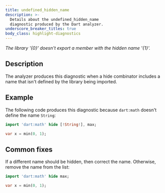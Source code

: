 ```yaml
---
title: undefined_hidden_name
description: >-
  Details about the undefined_hidden_name
  diagnostic produced by the Dart analyzer.
underscore_breaker_titles: true
body_class: highlight-diagnostics
---
```


_The library '{0}' doesn't export a member with the hidden name '{1}'._

## Description

The analyzer produces this diagnostic when a hide combinator includes a
name that isn't defined by the library being imported.

## Example

The following code produces this diagnostic because `dart:math` doesn't
define the name `String`:

```dart
import 'dart:math' hide [!String!], max;

var x = min(0, 1);
```

## Common fixes

If a different name should be hidden, then correct the name. Otherwise,
remove the name from the list:

```dart
import 'dart:math' hide max;

var x = min(0, 1);
```
